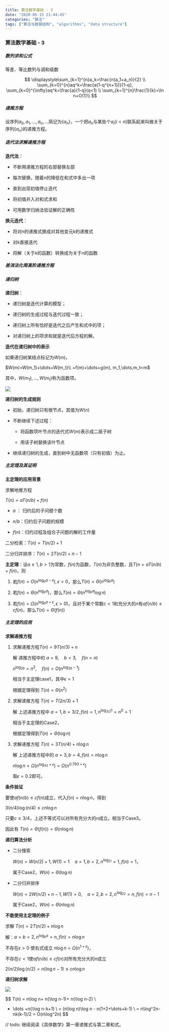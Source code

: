 ```yaml
---
title: 算法数学基础 - 3
date: "2020-05-15 21:44:45"
categories: "算法"
tags: ["算法与数据结构", "algorithms", "data structure"]
---
```


### 算法数学基础 - 3

##### 数列求和公式

<!-- more -->

等差、等比数列与调和级数

$$
\displaystyle\sum_{k=1}^{n}a_k=\frac{n(a_1+a_n)}{2} \\
\sum_{k=0}^{n}aq^k=\frac{a(1-q^{n+1})}{1-q}, \sum_{k=0}^{\infty}aq^k=\frac{a}{1-q}(q<1) \\
\sum_{k=1}^{n}\frac{1}{k}=\ln n+O(1)\\
$$


##### 递推方程

设序列$a_0,a_1,\dots,a_n,\dots$简记为$\{a_n\}$，一个把$a_n$与某些个$a_i(i<n)$联系起来叫做关于序列$\{a_n\}$的递推方程。

##### 迭代法求解递推方程

**迭代法**：

+ 不断用递推方程的右部替换左部

+ 每次替换，随着$n$的降低在和式中多出一项

+ 直到出现初值停止迭代

+ 将初值并入对和式求和

+ 可用数学归纳法验证解的正确性

**换元迭代**：

+ 将对$n$的递推式换成对其他变元$k$的递推式

+ 对$k$直接迭代

+ 将解（关于$k$的函数）转换成为关于$n$的函数

##### 差消法化简高阶递推方程

##### 递归树

**递归树**：

+ 递归树是迭代计算的模型；

+ 递归树的生成过程与迭代过程一致；

+ 递归树上所有恰好是迭代之后产生和式中的项；

+ 对递归树上的项求和就是迭代后方程的解。

**迭代在递归树中的表示**

如果递归树某结点标记为$W(m)$，

$W(m)=W(m_1)+\dots+W(m_t)\\ +f(m)+\dots+g(m), m_1,\dots,m_t<m$

其中，$W(m_1),\dots,W(m_t)$称为函数项。

![](https://cdn.jsdelivr.net/gh/fred1653/Image-Hosting/img/20200515112257.png)

**递归树的生成规则**

+ 初始，递归树只有根节点，其值为$W(n)$

+ 不断继续下述过程：
  
  + 将函数项叶节点的迭代式$W(m)$表示成二层子树
  
  + 用该子树替换该叶节点

+ 继续递归树的生成，直到树中无函数项（只有初值）为止。

##### 主定理及其证明

**主定理的应用背景**

求解地推方程

$T(n)=aT(n/b)+f(n)$

+ $a$ ： 归约后的子问题个数

+ $n/b$：归约后子问题的规模

+ $f(n)$：归约过程及组合子问题的解的工作量

二分检索：$T(n)=T(n/2)+1$

二分归并排序：$T(n)=2T(n/2)+n-1$

**主定理**：设$a\ge1,b>1$为常数，$f(n)$为函数，$T(n)$为非负整数，且$T(n=aT(n/b)+f(n)$，则

1. 若$f(n)=O(n^{\log_ba-\epsilon}),\epsilon>0$，那么$T(n)=\Theta(n^{\log_ba})$

2. 若$f(n)=\Theta(n^{\log_ba})$，那么$T(n)=\Theta(n^{\log_ba}\log n)$

3. 若$f(n)=\Omega(n^{\log_ba+\epsilon},\epsilon>0)$，且对于某个常数$c<1$和充分大的$n$有$af(n/b)\le cf(n)$，那么$T(n)=\Theta(f(n))$

##### 主定理的应用

**求解递推方程**

1. 求解递推方程$T(n)=9T(n/3)+n$
   
   解 递推方程中的 $a=9,\quad b=3,\quad f(n=n)$ 
   
   $n^{\log_39}=n^2,\quad f(n)=O(n^{log_39-1})$
   
   相当于主定理case1，其中$\epsilon =1$
   
   根据定理得到 $T(n)=\Theta(n^2)$

2. 求解递推方程 $T(n)=T(2n/3)+1$
   
   解 上述递推方程中 $a=1, b=3/2,f(n)=1,n^{\log_{3/2}1}=n^0=1$
   
   相当于主定理的Case2，
   
   根据定理得到$T(n)=\Theta(\log n)$

3. 求解递推方程 $T(n)=3T(n/4)+n\log n$
   
   解 上述递推方程中的 $a=3,b=4,f(n)=n\log n$
   
   $n\log n=\Omega(n^{\log_43+\epsilon})=\Omega(n^{0.793+\epsilon})$
   
   取$\epsilon=0.2$即可。

**条件验证**

要使$af(n/b)\le cf(n)$成立，代入$f(n)=n\log n$，得到

$3(n/4)\log(n/4)\le cn\log n$

只要$c\ge 3/4$，上述不等式可以对所有充分大的$n$成立。相当于Case3。

因此有 $T(n)=\Theta(f(n))=\Theta(n\log n)$

**递归算法分析**

+ 二分搜索
  
  $W(n)=W(n/2)+1,W(1)=1\quad a=1,b=2,n^{\log_21}=1, f(n)=1$，
  
  属于Case2，$W(n)=\Theta(\log n)$

+ 二分归并排序
  
  $W(n)=2W(n/2)+n-1, W(1)=0, \quad a=2,b=2,n^{\log_22}=n,f(n)=n-1$
  
  属于Case2，$W(n)=\Theta(n\log n)$

**不能使用主定理的例子**

求解 $T(n)=2T(n/2)+n\log n$

解：$a=b=2,n^{\log_ba}=n,f(n)=n\log n$

不存在$\epsilon >0$ 使右式成立 $n\log n = \Omega(n^{1+\epsilon})$，

不存在$c<1$使$af(n/b)\le cf(n)$对所有充分大的$n$成立

$2(n/2)\log(n/2)=n(\log n-1)\le cn\log n$

**递归树求解**

![](https://cdn.jsdelivr.net/gh/fred1653/Image-Hosting/img/20200515112309.png)

$$
T(n) = n\log n+ n(\log n-1)+ n(\log n-2) \\
+ \dots +n(\log n-k+1) \\
= (n\log n)\log n - n(1+2+\dots+k-1) \\
= n\log^2n-nk(k-1)/2 = O(n\log^2n)
$$


// todo: 继续阅读《具体数学》第一章递推式与第二章和式。